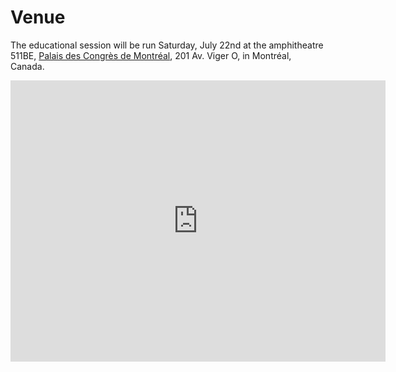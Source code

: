 # Venue

The educational session will be run Saturday, July 22nd at the amphitheatre 511BE, [Palais des Congrès de Montréal](https://congresmtl.com/), 201 Av. Viger O,  in Montréal, Canada.

<iframe src="https://goo.gl/maps/KrCK6CtY8S5ihGUv6" width="600" height="450" style="border:0;" allowfullscreen="" loading="lazy"></iframe>
